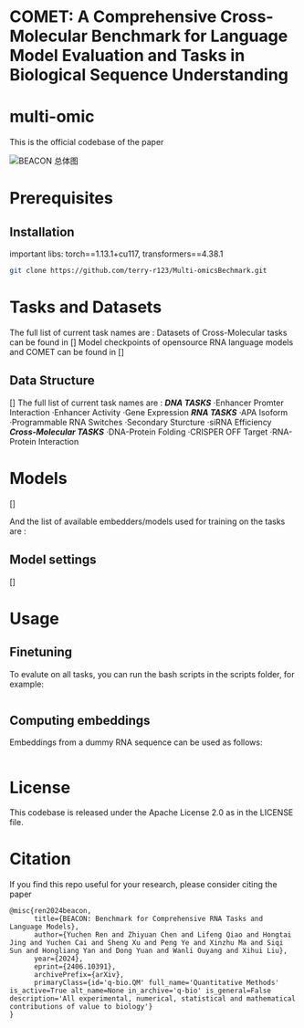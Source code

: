# COMET: A Comprehensive Cross-Molecular Benchmark for  Language Model Evaluation and Tasks in Biological Sequence Understanding
# multi-omic
This is the official codebase of the paper

![BEACON 总体图](https://github.com/terry-r123/Multi-omicsBechmark/blob/main/fig_full_vertical_0513.png)

# Prerequisites
## Installation

important libs: torch==1.13.1+cu117, transformers==4.38.1

```bash
git clone https://github.com/terry-r123/Multi-omicsBechmark.git
```

# Tasks and Datasets
The full list of current task names are :
Datasets of Cross-Molecular tasks can be found in []
Model checkpoints of opensource RNA language models and COMET can be found in []
## Data Structure
[]
The full list of current task names are :
***DNA TASKS***
·Enhancer Promter Interaction
·Enhancer Activity
·Gene Expression
***RNA TASKS***
·APA Isoform
·Programmable RNA Switches
·Secondary Sturcture
·siRNA Efficiency
***Cross-Molecular TASKS***
·DNA-Protein Folding 
·CRISPER OFF Target
·RNA-Protein Interaction

# Models
[]

And the list of available embedders/models used for training on the tasks are :

## Model settings
[]

# Usage
## Finetuning
To evalute on all tasks, you can run the bash scripts in the scripts folder, for example:
```bash

```
## Computing embeddings
Embeddings from a dummy RNA sequence can be used as follows:
```bash
```

# License
This codebase is released under the Apache License 2.0 as in the LICENSE file.

# Citation

If you find this repo useful for your research, please consider citing the paper
```
@misc{ren2024beacon,
      title={BEACON: Benchmark for Comprehensive RNA Tasks and Language Models}, 
      author={Yuchen Ren and Zhiyuan Chen and Lifeng Qiao and Hongtai Jing and Yuchen Cai and Sheng Xu and Peng Ye and Xinzhu Ma and Siqi Sun and Hongliang Yan and Dong Yuan and Wanli Ouyang and Xihui Liu},
      year={2024},
      eprint={2406.10391},
      archivePrefix={arXiv},
      primaryClass={id='q-bio.QM' full_name='Quantitative Methods' is_active=True alt_name=None in_archive='q-bio' is_general=False description='All experimental, numerical, statistical and mathematical contributions of value to biology'}
}
```






